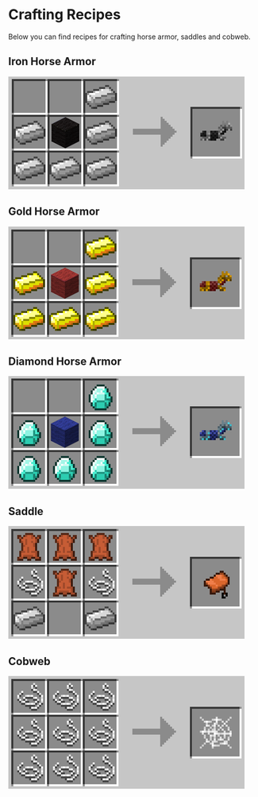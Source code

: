 Crafting Recipes
================

Below you can find recipes for crafting horse armor, saddles and cobweb.

Iron Horse Armor
----------------
![iron_horse_armor.png](./img/iron_horse_armor.png "Iron Horse Armor")

Gold Horse Armor
----------------
![gold_horse_armor.png](./img/gold_horse_armor.png "Gold Horse Armor")

Diamond Horse Armor
----------------
![diamond_horse_armor.png](./img/diamond_horse_armor.png "Diamond Horse Armor")

Saddle
----------------
![saddle.png](./img/saddle.png "Saddle")

Cobweb
----------------
![cobweb.png](./img/cobweb.png "Cobweb")